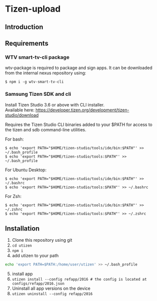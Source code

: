 # Tizen-upload

## Introduction

## Requirements

### WTV smart-tv-cli package
wtv-package is required to package and sign apps. It can be downloaded from the internal nexus repository using: 
```
$ npm i -g wtv-smart-tv-cli
```

### Samsung Tizen SDK and cli
Install Tizen Studio 3.6 or above with CLI installer.  
Available here: https://developer.tizen.org/development/tizen-studio/download  

Requires the Tizen Studio CLI binaries added to your $PATH for access to the tizen and sdb command-line utilities.

For bash:

```
$ echo 'export PATH="$HOME/tizen-studio/tools/ide/bin:$PATH"' >> ~/.bash_profile
$ echo 'export PATH="$HOME/tizen-studio/tools:$PATH"' >> ~/.bash_profile
```

For Ubuntu Desktop:  

```
$ echo 'export PATH="$HOME/tizen-studio/tools/ide/bin:$PATH"' >> ~/.bashrc
$ echo 'export PATH="$HOME/tizen-studio/tools:$PATH"' >> ~/.bashrc
```

For Zsh:  

```
$ echo 'export PATH="$HOME/tizen-studio/tools/ide/bin:$PATH"' >> ~/.zshrc
$ echo 'export PATH="$HOME/tizen-studio/tools:$PATH"' >> ~/.zshrc
```

## Installation

1. Clone this repository using git
2. `cd utizen`
3. `npm i`
5. add utizen to your path
~~~sh
echo 'export PATH=$PATH:/home/user/utizen' >> ~/.bash_profile
~~~
5. install app
6. `utizen install --config refapp/2016 # the config is located at configs/refapp/2016.json`
7. Uninstall all app versions on the device
8. `utizen uninstall --config refapp/2016`